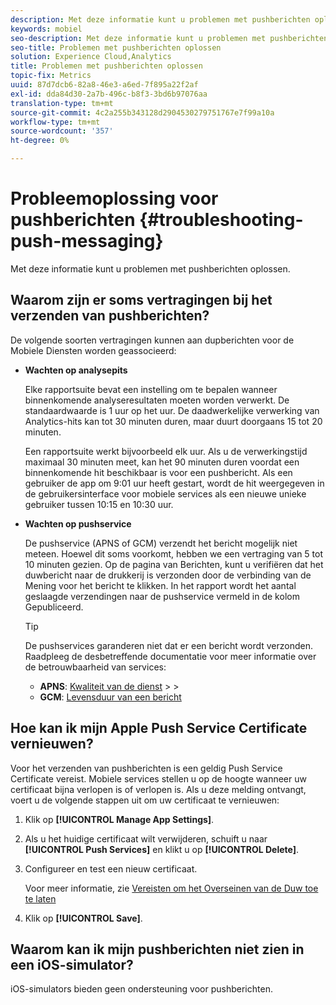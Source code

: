 ```yaml
---
description: Met deze informatie kunt u problemen met pushberichten oplossen.
keywords: mobiel
seo-description: Met deze informatie kunt u problemen met pushberichten oplossen.
seo-title: Problemen met pushberichten oplossen
solution: Experience Cloud,Analytics
title: Problemen met pushberichten oplossen
topic-fix: Metrics
uuid: 87d7dcb6-82a8-46e3-a6ed-7f895a22f2af
exl-id: dda84d30-2a7b-496c-b8f3-3bd6b97076aa
translation-type: tm+mt
source-git-commit: 4c2a255b343128d2904530279751767e7f99a10a
workflow-type: tm+mt
source-wordcount: '357'
ht-degree: 0%

---
```


# Probleemoplossing voor pushberichten {#troubleshooting-push-messaging}

Met deze informatie kunt u problemen met pushberichten oplossen.

## Waarom zijn er soms vertragingen bij het verzenden van pushberichten?

De volgende soorten vertragingen kunnen aan dupberichten voor de Mobiele Diensten worden geassocieerd:

* **Wachten op analysepits**

   Elke rapportsuite bevat een instelling om te bepalen wanneer binnenkomende analyseresultaten moeten worden verwerkt. De standaardwaarde is 1 uur op het uur. De daadwerkelijke verwerking van Analytics-hits kan tot 30 minuten duren, maar duurt doorgaans 15 tot 20 minuten.

   Een rapportsuite werkt bijvoorbeeld elk uur. Als u de verwerkingstijd maximaal 30 minuten meet, kan het 90 minuten duren voordat een binnenkomende hit beschikbaar is voor een pushbericht. Als een gebruiker de app om 9:01 uur heeft gestart, wordt de hit weergegeven in de gebruikersinterface voor mobiele services als een nieuwe unieke gebruiker tussen 10:15 en 10:30 uur.

* **Wachten op pushservice**

   De pushservice (APNS of GCM) verzendt het bericht mogelijk niet meteen. Hoewel dit soms voorkomt, hebben we een vertraging van 5 tot 10 minuten gezien. Op de pagina van Berichten, kunt u verifiëren dat het duwbericht naar de drukkerij is verzonden door de verbinding van de Mening voor het bericht te klikken. In het rapport wordt het aantal geslaagde verzendingen naar de pushservice vermeld in de kolom Gepubliceerd.

   >[!TIP]
   >
   >De pushservices garanderen niet dat er een bericht wordt verzonden. Raadpleeg de desbetreffende documentatie voor meer informatie over de betrouwbaarheid van services:
   >
   >* **APNS**:  [Kwaliteit van de dienst](https://developer.apple.com/documentation/usernotifications)
      >
      >
   * **GCM**:  [Levensduur van een bericht](https://developers.google.com/cloud-messaging/concept-options)


## Hoe kan ik mijn Apple Push Service Certificate vernieuwen?

Voor het verzenden van pushberichten is een geldig Push Service Certificate vereist. Mobiele services stellen u op de hoogte wanneer uw certificaat bijna verlopen is of verlopen is. Als u deze melding ontvangt, voert u de volgende stappen uit om uw certificaat te vernieuwen:

1. Klik op **[!UICONTROL Manage App Settings]**.
2. Als u het huidige certificaat wilt verwijderen, schuift u naar **[!UICONTROL Push Services]** en klikt u op **[!UICONTROL Delete]**.
3. Configureer en test een nieuw certificaat.

   Voor meer informatie, zie [Vereisten om het Overseinen van de Duw toe te laten](/help/using/c-manage-app-settings/c-mob-confg-app/configure-push-messaging/prerequisites-push-messaging.md)

4. Klik op **[!UICONTROL Save]**.

## Waarom kan ik mijn pushberichten niet zien in een iOS-simulator?

iOS-simulators bieden geen ondersteuning voor pushberichten.
